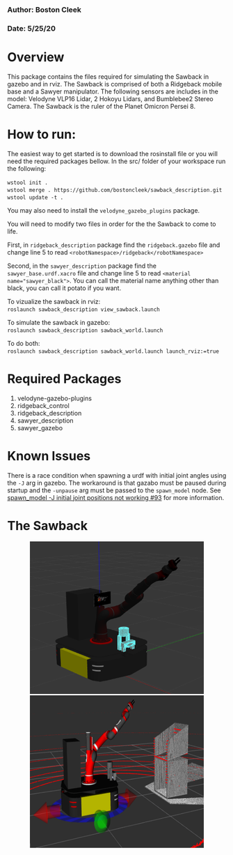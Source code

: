 ### Author: Boston Cleek
### Date: 5/25/20

# Overview
This package contains the files required for simulating the Sawback in gazebo and in rviz. The Sawback is comprised of both a Ridgeback mobile base and a Sawyer manipulator. The following sensors are includes in the model: Velodyne VLP16 Lidar, 2 Hokoyu Lidars, and Bumblebee2 Stereo Camera. The Sawback is the ruler of the Planet Omicron Persei 8.


# How to run:
The easiest way to get started is to download the rosinstall file or you will need the required packages bellow. In the src/ folder of your workspace run the following:

`wstool init .` <br/>
`wstool merge . https://github.com/bostoncleek/sawback_description.git` <br/>
`wstool update -t .`

You may also need to install the `velodyne_gazebo_plugins` package.


You will need to modify two files in order for the the Sawback to come to life.

First, in `ridgeback_description` package find the `ridgeback.gazebo` file and change line 5 to read `<robotNamespace>/ridgeback</robotNamespace>`

Second, in the `sawyer_description` package find the `sawyer_base.urdf.xacro` file and change line 5 to read `<material name="sawyer_black">`. You can call the material name anything other than black, you can call it potato if you want.

To vizualize the sawback in rviz: <br/>
`roslaunch sawback_description view_sawback.launch`

To simulate the sawback in gazebo: <br/>
`roslaunch sawback_description sawback_world.launch`

To do both: <br/>
`roslaunch sawback_description sawback_world.launch launch_rviz:=true`



# Required Packages
1) velodyne-gazebo-plugins <br/>
2) ridgeback_control <br/>
3) ridgeback_description <br/>
4) sawyer_description <br/>
5) sawyer_gazebo


# Known Issues
There is a race condition when spawning a urdf with initial joint angles using the `-J` arg in gazebo. The workaround is that gazabo must be paused during startup and the `-unpause` arg must be passed to the `spawn_model` node. See [spawn_model -J initial joint positions not working #93](https://github.com/ros-simulation/gazebo_ros_pkgs/issues/93) for more information.


# The Sawback
<p align="center">
  <img src="media/sawback_gazebo.png" width="400" height="350"/>
  <img src="media/sawback_rviz.png" width="400" height="350"/>
</p>
